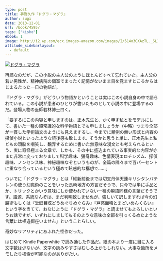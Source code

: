 ```yaml
---
type: post
title: 夢野久作『ドグラ・マグラ』
author: sugi
date: 2013-12-01
url: /book/4595/
tags: ["kisho"]
ebook: 1
image: http://i2.wp.com/ecx.images-amazon.com/images/I/514o3GXAzTL._SL160_.jpg?w=660
attitude_sidebarlayout:
  - default
---
```

<a href="http://www.amazon.co.jp/exec/obidos/ASIN/B009KSOWRU/chezsugi-22/ref=nosim/" onclick="_gaq.push(['_trackEvent', 'outbound-article', 'http://www.amazon.co.jp/exec/obidos/ASIN/B009KSOWRU/chezsugi-22/ref=nosim/', '']);" name="amazletlink" target="_blank"><img src="http://i2.wp.com/ecx.images-amazon.com/images/I/514o3GXAzTL._SL160_.jpg?w=660" alt="ドグラ・マグラ" class="alignleft"  data-recalc-dims="1" /></a>

再読なのだが、この小説の主人公のようにほとんどすべて忘れていた。主人公の若い男性が、精神病院の個室でまったく記憶がないまま目を覚ますところからはじまるたった一日の物語だ。

『ドグラ・マグラ』がどういう物語かということは実はこの小説自身の中で語られている。この小説が患者のひとりが書いたものとして小説の中に登場するのだ。登場人物の医師若林博士曰く。

「要するにこの内容と申しますのは、正木先生と、かく申す私とをモデルにして、書いた一種の超常識的な科学物語とでも申しましょうか（中略）つまり全部が一貫した学術論文のようにも見えまするし、今までに類例の無い形式と内容の探偵小説といったような読後感も致します。そうかと思うと単に、正木先生と私どもの頭脳を嘲笑し、飜弄するために書いた無意味な漫文とも考えられるという、実に奇怪極まる文章で、しかも、その中に盛込まれている事実的な内容が亦また非常に変っておりまして科学趣味、猟奇趣味、色情表現エロチシズム、探偵趣味、ノンセンス味、神秘趣味なぞというものが、全篇の隅々まで百パーセントに重なり合っているという極めて眩惑的な構想で……」

ついでに「ドグラ・マグラ」とは「維新前後までは切支丹伴天連キリシタンバテレンの使う幻魔術のことをいった長崎地方の方言だそうで、只今では単に手品とか、トリックとかいう意味にしか使われていない一種の廃語同様の言葉だそうです。語源、系統なんぞは、まだ判明致しませぬが、強しいて訳しますれば今の幻魔術もしくは『堂廻目眩どうめぐりめぐらみ』『戸惑面喰とまどいめんくらい』という字を当てて、おなじように『ドグラ・マグラ』と読ませてもよろしいというお話ですが、いずれにしましてもそのような意味の全部を引っくるめたような言葉には相違御座いません」ということらしい。

奇妙なリアリティにあふれた怪作だった。

はじめて Kindle Paperwhite で読み通した作品だ。紙の本より一度に目に入る文字数は少ないが、文字の読みやすさはむしろ上かもしれない。大事な箇所をメモしたり検索が可能なのがありがたい。
